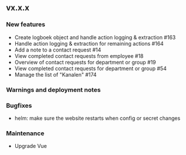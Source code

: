## vx.x.x

### New features

- Create logboek object and handle action logging & extraction #163
- Handle action logging & extraction for remaining actions #164
- Add a note to a contact request #14
- View completed contact requests from employee #18
- Overview of contact requests for department or group #19
- View completed contact requests for department or group #54
- Manage the list of "Kanalen" #174

### Warnings and deployment notes

### Bugfixes

- helm: make sure the website restarts when config or secret changes

### Maintenance

- Upgrade Vue
